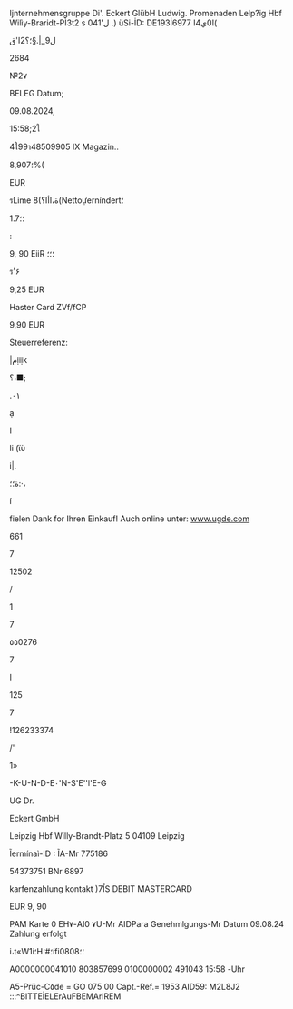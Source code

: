 Ijnternehmensgruppe Di'. Eckert GlübH
Ludwig. Promenaden Lelp?ig Hbf
Wilìy-Braridt-PÌ3t2 s 041'ل
.) üSi-İD: DE193İ6977
ا0ي4ا(

ل9_|.§؛؟2ا'ق

2684

№2٧

BELEG
Datum;

09.08.2024,

15:58;2ใ

4ใ99า48509905
IX Magazin..

8,90؛7%(

EUR

รLime
8(ة،اأا؟(Nettoựerníndert؛

1.7؛؛

:

9, 90 EiiR
؛؛؛

ร'۶

9,25 EUR

Haster Card ZVf/fCP

9,90 EUR

Steuerreferenz:

|مịiịk

؟،■;

.٠١

ạ

ا

li
(ϊϋ

i|.

ة؛؛:·،

í

fielen Dank for Ihren Einkauf!
Auch online unter: www.ugde.com

661

7

12502

/

1

7

٥٥0276

7

ا

125

7

!126233374

/'

1»

-K-U-N-D-E٠'N-S'E''l'E-G

UG Dr.

Eckert GmbH

Leipzig Hbf
Willy-Brandt-PIatz 5
04109 Leipzig

Ĩermínaì-ID :
ĨA-Mr 775186

54373751
BNr 6897

karfenzahlung
kontakt )7اًS
DEBIT MASTERCARD

EUR 9, 90

PAM
Karte 0
ΕΗ٧-ΑΙ0
٧U-Mr
AIDPara
Genehmlgungs-Mr
Datum 09.08.24
Zahlung erfolgt

i،t«W1í؛H؛#؛ífi؛؛0808

Α0000000041010
803857699
0100000002
491043
15:58 -Uhr

A5-Prüc-C٥de = GO 075 00
Capt.-Ref.= 1953
AID59: M2L8J2
:::^BITTEİELErAuFBEMAriREM

